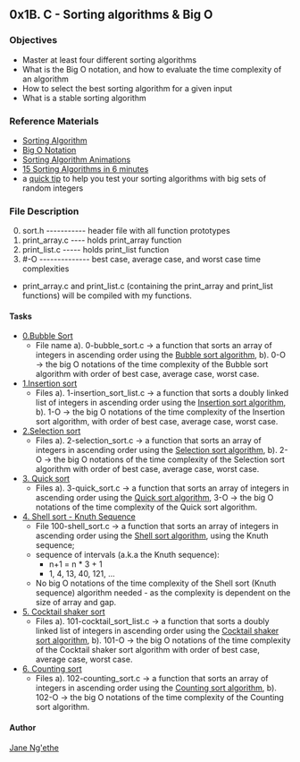 ## 0x1B. C - Sorting algorithms & Big O

### Objectives
* Master at least four different sorting algorithms
* What is the Big O notation, and how to evaluate the time complexity of an algorithm
* How to select the best sorting algorithm for a given input
* What is a stable sorting algorithm

### Reference Materials
* [Sorting Algorithm](https://alx-intranet.hbtn.io/rltoken/-j5MKLBlzZAC2RfJ5DTBIg)
* [Big O Notation](https://alx-intranet.hbtn.io/rltoken/WRvrE2BaNVQFssHiUATTrw)
* [Sorting Algorithm Animations](https://alx-intranet.hbtn.io/rltoken/ol0P7NbYVb5R31iOv4Q40A)
* [15 Sorting Algorithms in 6 minutes](https://alx-intranet.hbtn.io/rltoken/_I0aEvhfJ66Xyob6dd9Utw)
* a [quick tip](https://alx-intranet.hbtn.io/rltoken/YR-VWQbICB59wZs1eAaI3w) to help you test your sorting algorithms with big sets of random integers

### File Description
0. sort.h ----------- header file with all function prototypes
1. print_array.c ---- holds print_array function
2. print_list.c ----- holds print_list function
3. #-O -------------- best case, average case, and worst case time complexities
* print_array.c and print_list.c \(containing the print_array and print_list functions\) will be compiled with my functions.

#### Tasks
* [0.Bubble Sort](https://www.youtube.com/watch?v=lyZQPjUT5B4)
  * File name a). 0-bubble_sort.c -> a function that sorts an array of integers in ascending order using the [Bubble sort algorithm](https://en.wikipedia.org/wiki/Bubble_sort), b). 0-O -> the big O notations of the time complexity of the Bubble sort algorithm with order of best case, average case, worst case.
* [1.Insertion sort](https://www.youtube.com/watch?v=nKzEJWbkPbQ&feature=emb_rel_pause)
  * Files a). 1-insertion_sort_list.c -> a function that sorts a doubly linked list of integers in ascending order using the [Insertion sort algorithm](https://en.wikipedia.org/wiki/Insertion_sort), b). 1-O -> the big O notations of the time complexity of the Insertion sort algorithm, with order of best case, average case, worst case.
* [2.Selection sort](https://www.youtube.com/watch?v=Ns4TPTC8whw)
  * Files a). 2-selection_sort.c -> a function that sorts an array of integers in ascending order using the [Selection sort algorithm](https://en.wikipedia.org/wiki/Selection_sort), b). 2-O -> the big O notations of the time complexity of the Selection sort algorithm with order of best case, average case, worst case.
* [3. Quick sort](https://www.youtube.com/watch?v=ywWBy6J5gz8)
  * Files a). 3-quick_sort.c -> a function that sorts an array of integers in ascending order using the [Quick sort algorithm](https://en.wikipedia.org/wiki/Quicksort), 3-O -> the big O notations of the time complexity of the Quick sort algorithm.
* [4. Shell sort - Knuth Sequence](https://www.youtube.com/watch?v=ddeLSDsYVp8)
  * File 100-shell_sort.c -> a function that sorts an array of integers in ascending order using the [Shell sort algorithm](https://en.wikipedia.org/wiki/Shellsort), using the Knuth sequence;
  * sequence of intervals (a.k.a the Knuth sequence):
    * n+1 = n * 3 + 1
    * 1, 4, 13, 40, 121, ...
   * No big O notations of the time complexity of the Shell sort (Knuth sequence) algorithm needed - as the complexity is dependent on the size of array and gap.
* [5. Cocktail shaker sort](https://www.youtube.com/watch?v=Xmx_6YRBaq8&t=198s)
  * Files a). 101-cocktail_sort_list.c -> a function that sorts a doubly linked list of integers in ascending order using the [Cocktail shaker sort algorithm](https://en.wikipedia.org/wiki/Cocktail_shaker_sort), b). 101-O -> the big O notations of the time complexity of the Cocktail shaker sort algorithm with order of best case, average case, worst case.
* [6. Counting sort](https://www.youtube.com/watch?v=1mh2vilbZMg)
  * Files a). 102-counting_sort.c -> a function that sorts an array of integers in ascending order using the [Counting sort algorithm](https://en.wikipedia.org/wiki/Counting_sort), b). 102-O -> the big O notations of the time complexity of the Counting sort algorithm.

#### Author
[Jane Ng'ethe](https://github.com/Janengethe?tab=repositories)
